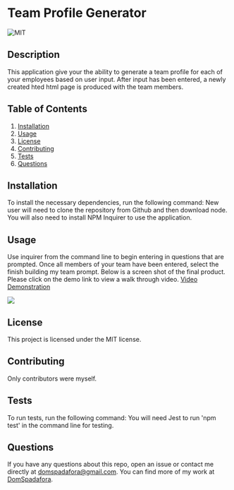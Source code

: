 # Team Profile Generator 

  ![MIT](https://img.shields.io/badge/license-MIT-green)

  ## Description
  This application give your the ability to generate a team profile for each of your employees based on user input. After input has been entered, a newly created hted html page is produced with the team members.

  ## Table of Contents
  1. [Installation](#installation)
  2. [Usage](#usage)
  3. [License](#license)
  4. [Contributing](#contributing)
  5. [Tests](#tests)
  6. [Questions](#questions)

  ## Installation
  To install the necessary dependencies, run the following command:
  New user will need to clone the repository from Github and then download node. You will also need to install NPM Inquirer to use the application. 

  ## Usage
  Use inquirer from the command line to begin entering in questions that are prompted. Once all members of your team have been entered, select the finish building my team prompt. Below is a screen shot of the final product. Please click on the demo link to view a walk through video. [Video Demonstration](https://drive.google.com/file/d/1SHlodGhotl7OLmtfN61W94doD-zvYFUg/view)

  ![](./dist/images/Screenshot%20of%20Profile%20Generator.PNG)

  ## License 
  This project is licensed under the MIT license.

  ## Contributing
  Only contributors were myself.

  ## Tests
  To run tests, run the following command:
  You will need Jest to run 'npm test' in the command line for testing.
  
  ## Questions
  If you have any questions about this repo, open an issue or contact me directly at [domspadafora@gmail.com](mailto:domspadafora@gmail.com).
  You can find more of my work at [DomSpadafora](https://www.github.com/DomSpadafora).

